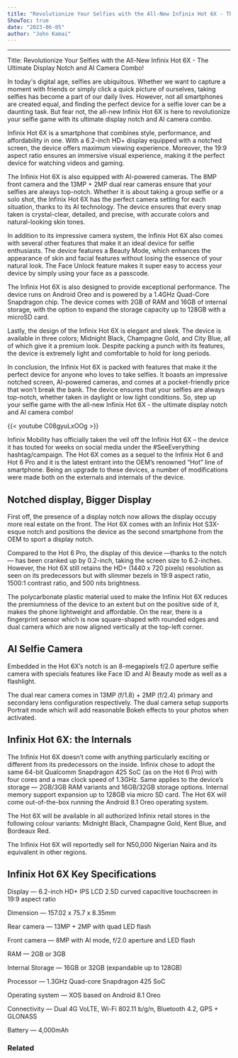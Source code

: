 ```yaml
---
title: "Revolutionize Your Selfies with the All-New Infinix Hot 6X - The Ultimate Display Notch and AI Camera Combo!"
ShowToc: true 
date: "2023-06-05"
author: "John Kamai"
---
```

*****
Title: Revolutionize Your Selfies with the All-New Infinix Hot 6X - The Ultimate Display Notch and AI Camera Combo!

In today's digital age, selfies are ubiquitous. Whether we want to capture a moment with friends or simply click a quick picture of ourselves, taking selfies has become a part of our daily lives. However, not all smartphones are created equal, and finding the perfect device for a selfie lover can be a daunting task. But fear not, the all-new Infinix Hot 6X is here to revolutionize your selfie game with its ultimate display notch and AI camera combo.

Infinix Hot 6X is a smartphone that combines style, performance, and affordability in one. With a 6.2-inch HD+ display equipped with a notched screen, the device offers maximum viewing experience. Moreover, the 19:9 aspect ratio ensures an immersive visual experience, making it the perfect device for watching videos and gaming.

The Infinix Hot 6X is also equipped with AI-powered cameras. The 8MP front camera and the 13MP + 2MP dual rear cameras ensure that your selfies are always top-notch. Whether it is about taking a group selfie or a solo shot, the Infinix Hot 6X has the perfect camera setting for each situation, thanks to its AI technology. The device ensures that every snap taken is crystal-clear, detailed, and precise, with accurate colors and natural-looking skin tones.

In addition to its impressive camera system, the Infinix Hot 6X also comes with several other features that make it an ideal device for selfie enthusiasts. The device features a Beauty Mode, which enhances the appearance of skin and facial features without losing the essence of your natural look. The Face Unlock feature makes it super easy to access your device by simply using your face as a passcode.

The Infinix Hot 6X is also designed to provide exceptional performance. The device runs on Android Oreo and is powered by a 1.4GHz Quad-Core Snapdragon chip. The device comes with 2GB of RAM and 16GB of internal storage, with the option to expand the storage capacity up to 128GB with a microSD card.

Lastly, the design of the Infinix Hot 6X is elegant and sleek. The device is available in three colors; Midnight Black, Champagne Gold, and City Blue, all of which give it a premium look. Despite packing a punch with its features, the device is extremely light and comfortable to hold for long periods.

In conclusion, the Infinix Hot 6X is packed with features that make it the perfect device for anyone who loves to take selfies. It boasts an impressive notched screen, AI-powered cameras, and comes at a pocket-friendly price that won't break the bank. The device ensures that your selfies are always top-notch, whether taken in daylight or low light conditions. So, step up your selfie game with the all-new Infinix Hot 6X - the ultimate display notch and AI camera combo!

{{< youtube C08gyuLxOOg >}} 



Infinix Mobility has officially taken the veil off the Infinix Hot 6X – the device it has touted for weeks on social media under the #SeeEverything hashtag/campaign. The Hot 6X comes as a sequel to the Infinix Hot 6 and Hot 6 Pro and it is the latest entrant into the OEM’s renowned “Hot” line of smartphone. Being an upgrade to these devices, a number of modifications were made both on the externals and internals of the device.
 
## Notched display, Bigger Display
 

 
First off, the presence of a display notch now allows the display occupy more real estate on the front. The Hot 6X comes with an Infinix Hot S3X-esque notch and positions the device as the second smartphone from the OEM to sport a display notch.
 
Compared to the Hot 6 Pro, the display of this device —thanks to the notch— has been cranked up by 0.2-inch, taking the screen size to 6.2-inches. However, the Hot 6X still retains the HD+ (1440 x 720 pixels) resolution as seen on its predecessors but with slimmer bezels in 19:9 aspect ratio, 1500:1 contrast ratio, and 500 nits brightness.
 
The polycarbonate plastic material used to make the Infinix Hot 6X reduces the premiumness of the device to an extent but on the positive side of it, makes the phone lightweight and affordable. On the rear, there is a fingerprint sensor which is now square-shaped with rounded edges and dual camera which are now aligned vertically at the top-left corner.
 
## AI Selfie Camera
 
Embedded in the Hot 6X’s notch is an 8-megapixels f/2.0 aperture selfie camera with specials features like Face ID and AI Beauty mode as well as a flashlight.
 
The dual rear camera comes in 13MP (f/1.8) + 2MP (f/2.4) primary and secondary lens configuration respectively. The dual camera setup supports Portrait mode which will add reasonable Bokeh effects to your photos when activated.
 
## Infinix Hot 6X: the Internals
 
The Infinix Hot 6X doesn’t come with anything particularly exciting or different from its predecessors on the inside. Infinix chose to adopt the same 64-bit Qualcomm Snapdragon 425 SoC (as on the Hot 6 Pro) with four cores and a max clock speed of 1.3GHz. Same applies to the device’s storage — 2GB/3GB RAM variants and 16GB/32GB storage options. Internal memory support expansion up to 128GB via micro SD card. The Hot 6X will come out-of-the-box running the Android 8.1 Oreo operating system.
 
The Hot 6X will be available in all authorized Infinix retail stores in the following colour variants: Midnight Black, Champagne Gold, Kent Blue, and Bordeaux Red.
 
The Infinix Hot 6X will reportedly sell for N50,000 Nigerian Naira and its equivalent in other regions.
 
## Infinix Hot 6X Key Specifications
 
Display — 6.2-inch HD+ IPS LCD 2.5D curved capacitive touchscreen in 19:9 aspect ratio
 
Dimension — 157.02 x 75.7 x 8.35mm
 
Rear camera — 13MP + 2MP with quad LED flash
 
Front camera — 8MP with AI mode, f/2.0 aperture and LED flash
 
RAM — 2GB or 3GB
 
Internal Storage — 16GB or 32GB (expandable up to 128GB)
 
Processor — 1.3GHz Quad-core Snapdragon 425 SoC
 
Operating system — XOS based on Android 8.1 Oreo
 
Connectivity — Dual 4G VoLTE, Wi-Fi 802.11 b/g/n, Bluetooth 4.2, GPS + GLONASS
 
Battery — 4,000mAh
 
### Related



